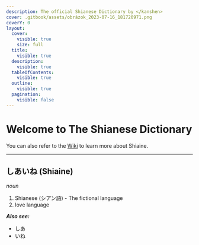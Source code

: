 ```yaml
---
description: The official Shianese Dictionary by </kanshen>
cover: .gitbook/assets/obrázok_2023-07-16_181720971.png
coverY: 0
layout:
  cover:
    visible: true
    size: full
  title:
    visible: true
  description:
    visible: true
  tableOfContents:
    visible: true
  outline:
    visible: true
  pagination:
    visible: false
---
```


# Welcome to The Shianese Dictionary

You can also refer to the [Wiki](http://127.0.0.1:5000/o/717nC6K253NOkZs6QgtK/s/7T4YQTFOYM7NHA7bhYUP/) to learn more about Shiaine.

***

## しあいね (Shiaine) <a href="#shiaine" id="shiaine"></a>

_noun_

1. Shianese (シアン語) - The fictional language
2. love language

_**Also see:**_

* しあ
* いね

